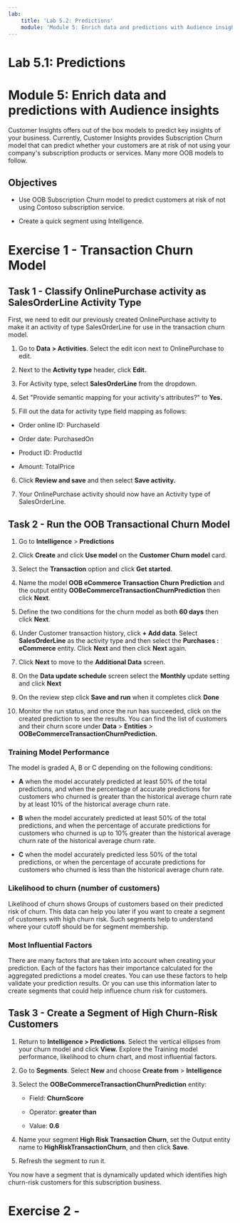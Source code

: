 ```yaml
---
lab:
    title: 'Lab 5.2: Predictions'
    module: 'Module 5: Enrich data and predictions with Audience insights'
---
```


# Lab 5.1: Predictions
# Module 5: Enrich data and predictions with Audience insights

Customer Insights offers out of the box models to predict key insights of your business. Currently, Customer Insights provides Subscription Churn model that can predict whether your customers are at risk of not using your company's subscription products or services. Many more OOB models to follow.

## Objectives

- Use OOB Subscription Churn model to predict customers at risk of not using Contoso subscription service.

- Create a quick segment using Intelligence.

# Exercise 1 - Transaction Churn Model

## Task 1 - Classify OnlinePurchase activity as SalesOrderLine Activity Type
First, we need to edit our previously created OnlinePurchase activity to make it an activity of type SalesOrderLine for use in the transaction churn model.

1. Go to **Data > Activities**. Select the edit icon next to OnlinePurchase to edit.

2. Next to the **Activity type** header, click **Edit.**

3. For Activity type, select **SalesOrderLine** from the dropdown.

4. Set "Provide semantic mapping for your activity's attributes?" to **Yes.**

5. Fill out the data for activity type field mapping as follows:

- Order online ID: PurchaseId

- Order date: PurchasedOn

- Product ID: ProductId

- Amount: TotalPrice

6. Click **Review and save** and then select **Save activity.**

7. Your OnlinePurchase activity should now have an Activity type of SalesOrderLine.

## Task 2 - Run the OOB Transactional Churn Model

1. Go to **Intelligence** > **Predictions**

2. Click **Create** and click **Use model** on the **Customer Churn model** card.

3. Select the **Transaction** option and click **Get started**.

4. Name the model **OOB eCommerce Transaction Churn Prediction** and the output entity **OOBeCommerceTransactionChurnPrediction** then click **Next**.

5. Define the two conditions for the churn model as both **60 days** then click **Next**.

6. Under Customer transaction history, click **+ Add data**. Select **SalesOrderLine** as the activity type and then select the **Purchases : eCommerce** entity. Click **Next** and then click **Next** again.

9. Click **Next** to move to the **Additional Data** screen.

10. On the **Data update schedule** screen select the **Monthly** update setting and click **Next**

11. On the review step click **Save and run** when it completes click **Done**

12. Monitor the run status, and once the run has succeeded, click on the created prediction to see the results. You can find the list of customers and their churn score under **Data** > **Entities** > **OOBeCommerceTransactionChurnPrediction.** 

### Training Model Performance

The model is graded A, B or C depending on the following conditions:

- **A** when the model accurately predicted at least 50% of the total predictions, and when the percentage of accurate predictions for customers who churned is greater than the historical average churn rate by at least 10% of the historical average churn rate.

- **B** when the model accurately predicted at least 50% of the total predictions, and when the percentage of accurate predictions for customers who churned is up to 10% greater than the historical average churn rate of the historical average churn rate.

- **C** when the model accurately predicted less 50% of the total predictions, or when the percentage of accurate predictions for customers who churned is less than the historical average churn rate.

### Likelihood to churn (number of customers)

Likelihood of churn shows Groups of customers based on their predicted risk of churn. This data can help you later if you want to create a segment of customers with high churn risk. Such segments help to understand where your cutoff should be for segment membership.

### Most Influential Factors

There are many factors that are taken into account when creating your prediction. Each of the factors has their importance calculated for the aggregated predictions a model creates. You can use these factors to help validate your prediction results. Or you can use this information later to create segments that could help influence churn risk for customers.

## Task 3 - Create a Segment of High Churn-Risk Customers

1. Return to **Intelligence > Predictions**. Select the vertical ellipses from your churn model and click **View.** Explore the Training model performance, likelihood to churn chart, and most influential factors.

3. Go to **Segments**. Select **New** and choose **Create from** > **Intelligence**

2. Select the **OOBeCommerceTransactionChurnPrediction** entity:

	- Field: **ChurnScore**

	- Operator: **greater than**

	- Value: **0.6**

3. Name your segment **High Risk Transaction Churn**, set the Output entity name to **HighRiskTransactionChurn**, and then click **Save**.

4. Refresh the segment to run it.

You now have a segment that is dynamically updated which identifies high churn-risk customers for this subscription business.

# Exercise 2 - 

